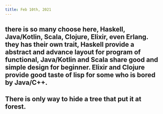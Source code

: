 ```yaml
---
title: Feb 10th, 2021
---
```


## there is so many choose here, Haskell, Java/Kotlin, Scala, Clojure, Elixir, even Erlang. they has their own trait, Haskell provide a abstract and advance layout for program of functional, Java/Kotlin and Scala share good and simple design for beginner. Elixir and Clojure provide good taste of lisp for some who is bored by Java/C++.
## There is only way to hide a tree that put it at forest.
